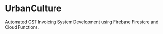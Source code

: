 # UrbanCulture
Automated GST Invoicing System Development using Firebase Firestore and Cloud Functions.
